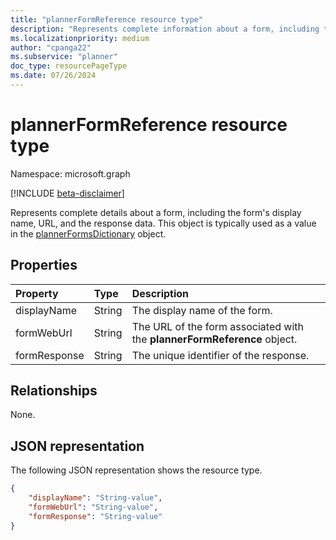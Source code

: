 ```yaml
---
title: "plannerFormReference resource type"
description: "Represents complete information about a form, including the form's display name, URL, and the response data."
ms.localizationpriority: medium
author: "cpanga22"
ms.subservice: "planner"
doc_type: resourcePageType
ms.date: 07/26/2024
---
```


# plannerFormReference resource type

Namespace: microsoft.graph

[!INCLUDE [beta-disclaimer](../../includes/beta-disclaimer.md)]

Represents complete details about a form, including the form's display name, URL, and the response data. This object is typically used as a value in the [plannerFormsDictionary](plannerFormsDictionary.md) object.

## Properties
| Property       | Type    |Description|
|:---------------|:--------|:----------|
|displayName|String|The display name of the form.|
|formWebUrl|String|The URL of the form associated with the **plannerFormReference** object.|
|formResponse|String|The unique identifier of the response.|

## Relationships

None.

## JSON representation

The following JSON representation shows the resource type.

<!-- {
  "blockType": "resource",
  "@odata.type": "microsoft.graph.plannerFormReference"
}-->

```json
{
    "displayName": "String-value",
    "formWebUrl": "String-value",
    "formResponse": "String-value"
}

```
